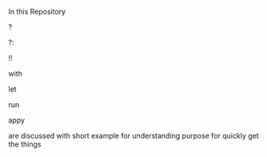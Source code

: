 In this Repository 



?


?:


!!


with

let



run


appy




are discussed with short example for understanding purpose for quickly get the things
